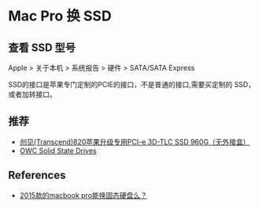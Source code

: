 # Mac Pro 换 SSD

## 查看 SSD 型号

Apple > 关于本机 > 系统报告 > 硬件 > SATA/SATA Express

SSD的接口是苹果专门定制的PCIE的接口，不是普通的接口,需要买定制的 SSD，或者加转接口。

## 推荐

* [创见(Transcend)820苹果升级专用PCI-e 3D-TLC SSD 960G（无外接盒）](https://item.jd.com/5489060.html#crumb-wrap)
* [OWC Solid State Drives](https://eshop.macsales.com/shop/ssd/owc/macbook-pro-retina-display/2013-2014-2015)

## References

* [2015款的macbook pro能换固态硬盘么？](https://www.zhihu.com/question/65900336)
